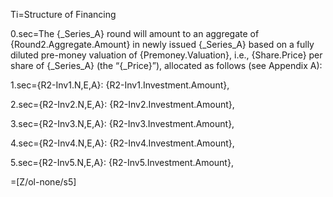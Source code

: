 Ti=Structure of Financing

0.sec=The {_Series_A} round will amount to an aggregate of {Round2.Aggregate.Amount} in newly issued {_Series_A} based on a fully diluted pre-money valuation of {Premoney.Valuation}, i.e., {Share.Price} per share of {_Series_A} (the “{_Price}”), allocated as follows (see Appendix A):

1.sec={R2-Inv1.N,E,A}: {R2-Inv1.Investment.Amount},	

2.sec={R2-Inv2.N,E,A}: {R2-Inv2.Investment.Amount},	

3.sec={R2-Inv3.N,E,A}: {R2-Inv3.Investment.Amount},	

4.sec={R2-Inv4.N,E,A}: {R2-Inv4.Investment.Amount},	

5.sec={R2-Inv5.N,E,A}: {R2-Inv5.Investment.Amount},	

=[Z/ol-none/s5]